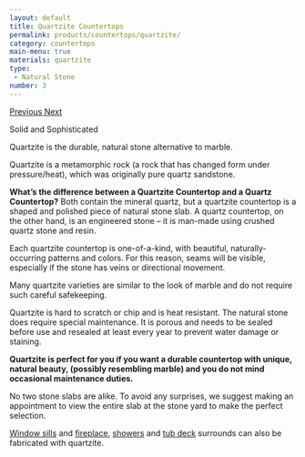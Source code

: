 ```yaml
---
layout: default
title: Quartzite Countertops
permalink: products/countertops/quartzite/
category: countertops
main-menu: true
materials: quartzite
type:
 - Natural Stone
number: 3
---
```


<section class="container section">
  <div class="row">

<div class="col-lg-7 push-lg-5 col-sm-12">
<div id="carouselExampleControls" class="carousel slide content__image sticky" data-ride="carousel">
<div class="carousel-inner" role="listbox">


</div>
<a class="carousel-control-prev" href="#carouselExampleControls" role="button" data-slide="prev">
<span class="carousel-control-prev-icon" aria-hidden="true"></span>
<span class="sr-only">Previous</span>
</a>
<a class="carousel-control-next" href="#carouselExampleControls" role="button" data-slide="next">
<span class="carousel-control-next-icon" aria-hidden="true"></span>
<span class="sr-only">Next</span>
</a>
</div>
</div>

<div class="col-lg-5 pull-lg-7 col-sm-12">
<p class="is-first-heading h2">Solid and Sophisticated</p>
<p class="h3">Quartzite is the durable, natural stone alternative to marble.</p>

Quartzite is a metamorphic rock (a rock that has changed form under pressure/heat), which was originally pure quartz sandstone.

<b>What&rsquo;s the difference between a Quartzite Countertop and a Quartz Countertop?</b> Both contain the mineral quartz, but a quartzite countertop is a shaped and polished piece of natural stone slab. A quartz countertop, on the other hand, is an engineered stone &ndash; it is man-made using crushed quartz stone and resin.

Each quartzite countertop is one-of-a-kind, with beautiful, naturally-occurring patterns and colors. For this reason, seams will be visible, especially if the stone has veins or directional movement.

Many quartzite varieties are similar to the look of marble and do not require such careful safekeeping.

Quartzite is hard to scratch or chip and is heat resistant. The natural stone does require special maintenance. It is porous and needs to be sealed before use and resealed at least every year to prevent water damage or staining.

**Quartzite is perfect for you if you want a durable countertop with unique, natural beauty, (possibly resembling marble) and you do not mind occasional maintenance duties.**

No two stone slabs are alike. To avoid any surprises, we suggest making an appointment to view the entire slab at the stone yard to make the perfect selection.

<a href="{{ site.url }}/products/window-sills/">Window sills</a> and <a href="{{ site.url }}/products/surrounds/fireplace/">fireplace</a>, <a href="{{ site.url }}/products/surrounds/showers/">showers</a> and <a href="{{ site.url }}/products/surrounds/tub-deck/">tub deck</a> surrounds can also be fabricated with quartzite.

</div>
</div>
</section>
